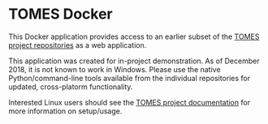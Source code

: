 # TOMES Docker

This Docker application provides access to an earlier subset of the [TOMES project repositories](https://github.com/StateArchivesOfNorthCarolina?utf8=✓&q=tomes&type=public&language=) as a web application.

This application was created for in-project demonstration. As of December 2018, it is not known to work in Windows. Please use the native Python/command-line tools available from the individual repositories for updated, cross-platorm functionality.

Interested Linux users should see the [TOMES project documentation](https://github.com/StateArchivesOfNorthCarolina/tomes-project) for more information on setup/usage.
